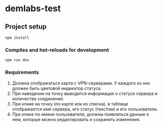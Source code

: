 # demlabs-test

## Project setup
```
npm install
```

### Compiles and hot-reloads for development
```
npm run dev
```

### Requirements
1. Должна отображаться карта с VPN-серверами. У каждого из них должен быть цветовой индикатор статуса.
2. При наведении на точку выводится информация о статусе сервера и количестве соединений.
3. При клике на точку (по карте или из списка), в таблице отображается имя сервера, его статус (текстом) и его пользователи.
4. При клике по имени пользователя, должны появляться данные о нем, которые можно редактировать и сохранить изменения.
